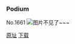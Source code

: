 ### Podium
No.1661
![图片不见了~~~](https://imgs.xkcd.com/comics/podium.png)

[原址](https://xkcd.com//1661) [下载](https://imgs.xkcd.com/comics/podium.png)

